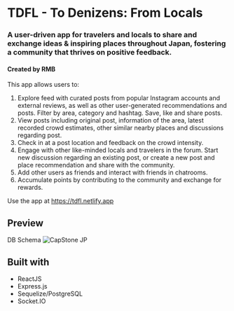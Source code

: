 # TDFL - To Denizens: From Locals
### A user-driven app for travelers and locals to share and exchange ideas & inspiring places throughout Japan, fostering a community that thrives on positive feedback.
#### Created by RMB

This app allows users to: 
1. Explore feed with curated posts from popular Instagram accounts and external reviews, as well as other user-generated recommendations and posts. Filter by area, category and hashtag. Save, like and share posts.
2. View posts including original post, information of the area, latest recorded crowd estimates, other similar nearby places and discussions regarding post. 
3. Check in at a post location and feedback on the crowd intensity.
4. Engage with other like-minded locals and travelers in the forum. Start new discussion regarding an existing post, or create a new post and place recommendation and share with the community.
5. Add other users as friends and interact with friends in chatrooms.
6. Accumulate points by contributing to the community and exchange for rewards.

Use the app at https://tdfl.netlify.app

## Preview
DB Schema
![CapStone JP](https://user-images.githubusercontent.com/105807323/201516451-bd240aac-d847-4193-93e0-f8d555e51e38.png)

## Built with
- ReactJS
- Express.js
- Sequelize/PostgreSQL
- Socket.IO
